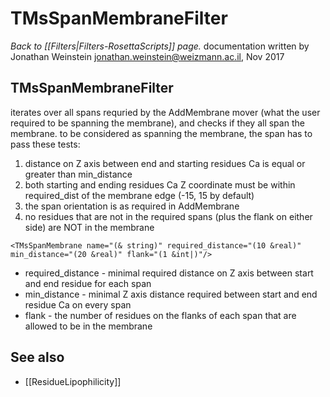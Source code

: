 # TMsSpanMembraneFilter
*Back to [[Filters|Filters-RosettaScripts]] page.*
documentation written by Jonathan Weinstein jonathan.weinstein@weizmann.ac.il, Nov 2017

## TMsSpanMembraneFilter

iterates over all spans requried by the AddMembrane mover (what the user required to be spanning the membrane),
and checks if they all span the membrane. 
to be considered as spanning the membrane, the span has to pass these tests:
1. distance on Z axis between end and starting residues Ca is equal or greater than min_distance
2. both starting and ending residues Ca Z coordinate must be within required_dist of the membrane edge (-15, 15 by default)
3. the span orientation is as required in AddMembrane
4. no residues that are not in the required spans (plus the flank on either side) are NOT in the membrane

```
<TMsSpanMembrane name="(& string)" required_distance="(10 &real)" min_distance="(20 &real)" flank="(1 &int|)"/>
```

- required_distance - minimal required distance on Z axis between start and end residue for each span
- min_distance - minimal Z axis distance required between start and end residue Ca on every span
- flank - the number of residues on the flanks of each span that are allowed to be in the membrane

## See also

* [[ResidueLipophilicity]]
